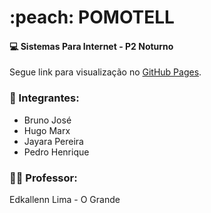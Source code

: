 <h1> :peach: POMOTELL </h1>

#### :computer: Sistemas Para Internet - P2 Noturno
Segue link para visualização no [GitHub Pages](https://hugoliraaa.github.io/edkalen-master-master/edkalen-master-master/edkalen-master/).
 
### :dancers: Integrantes: 
- Bruno José
- Hugo Marx 
- Jayara Pereira
- Pedro Henrique

### :man_teacher: Professor:
Edkallenn Lima - O Grande
